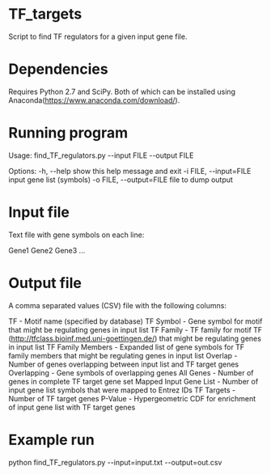 # TF_targets
Script to find TF regulators for a given input gene file.

# Dependencies
Requires Python 2.7 and SciPy. Both of which can be installed using Anaconda(https://www.anaconda.com/download/).

# Running program
Usage: find_TF_regulators.py --input FILE --output FILE

Options:
  -h, --help            show this help message and exit
  -i FILE, --input=FILE
                        input gene list (symbols)
  -o FILE, --output=FILE
                        file to dump output

# Input file
Text file with gene symbols on each line:

Gene1
Gene2
Gene3
...

# Output file
A comma separated values (CSV) file with the following columns:

TF - Motif name (specified by database)
TF Symbol - Gene symbol for motif that might be regulating genes in input list
TF Family - TF family for motif TF (http://tfclass.bioinf.med.uni-goettingen.de/) that might be regulating genes in input list
TF Family Members - Expanded list of gene symbols for TF family members that might be regulating genes in input list
Overlap - Number of genes overlapping between input list and TF target genes
Overlapping - Gene symbols of overlapping genes
All Genes - Number of genes in complete TF target gene set
Mapped Input Gene List - Number of input gene list symbols that were mapped to Entrez IDs
TF Targets - Number of TF target genes
P-Value - Hypergeometric CDF for enrichment of input gene list with TF target genes

# Example run
python find_TF_regulators.py --input=input.txt --output=out.csv

